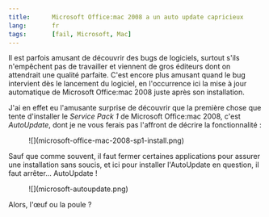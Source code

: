 ```yaml
---
title:      Microsoft Office:mac 2008 a un auto update capricieux
lang:       fr
tags:       [fail, Microsoft, Mac]
---
```


Il est parfois amusant de découvrir des bugs de logiciels, surtout s'ils n'empêchent pas de travailler et viennent de gros éditeurs dont on attendrait une qualité parfaite. C'est encore plus amusant quand le bug intervient dès le lancement du logiciel, en l'occurrence ici la mise à jour automatique de Microsoft Office:mac 2008 juste après son installation.

J'ai en effet eu l'amusante surprise de découvrir que la première chose que tente d'installer le *Service Pack 1* de Microsoft Office:mac 2008, c'est *AutoUpdate*, dont je ne vous ferais pas l'affront de décrire la fonctionnalité :

<figure>
  ![](microsoft-office-mac-2008-sp1-install.png)
</figure>

Sauf que comme souvent, il faut fermer certaines applications pour assurer une installation sans soucis, et ici pour installer l'AutoUpdate en question, il faut arrêter... AutoUpdate !

<figure>
  ![](microsoft-autoupdate.png)
</figure>

Alors, l'œuf ou la poule ?
